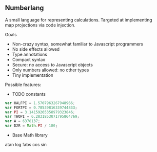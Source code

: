 ## Numberlang

A small language for representing calculations.
Targeted at implementing map projections via code injection.

Goals

* Non-crazy syntax, somewhat familiar to Javascript programmers
* No side effects allowed
* Type annotations
* Compact syntax
* Secure: no access to Javascript objects
* Only numbers allowed: no other types
* Tiny implementation

Possible features:

* TODO constants

```javascript
var HALFPI = 1.5707963267948966;
var FORTPI = 0.78539816339744833;
var PI = 3.14159265358979323846;
var TWOPI = 6.2831853071795864769;
var A = 6378137;
var D2R = Math.PI / 180;
```

* Base Math library

atan
log
fabs
cos
sin

